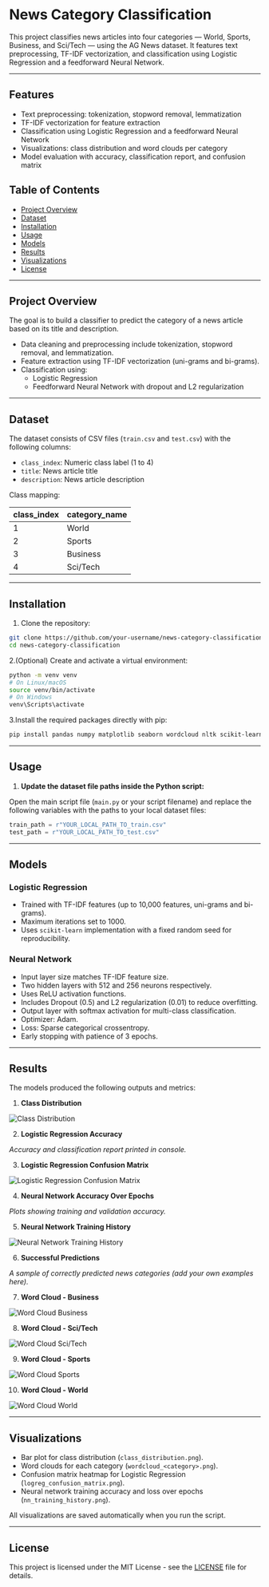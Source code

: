 # News Category Classification

This project classifies news articles into four categories — World, Sports, Business, and Sci/Tech — using the AG News dataset. It features text preprocessing, TF-IDF vectorization, and classification using Logistic Regression and a feedforward Neural Network.

---

## Features

- Text preprocessing: tokenization, stopword removal, lemmatization  
- TF-IDF vectorization for feature extraction  
- Classification using Logistic Regression and a feedforward Neural Network  
- Visualizations: class distribution and word clouds per category  
- Model evaluation with accuracy, classification report, and confusion matrix  

## Table of Contents

- [Project Overview](#project-overview)  
- [Dataset](#dataset)  
- [Installation](#installation)  
- [Usage](#usage)    
- [Models](#models)  
- [Results](#results)  
- [Visualizations](#visualizations)  
- [License](#license)  

---

## Project Overview

The goal is to build a classifier to predict the category of a news article based on its title and description.

- Data cleaning and preprocessing include tokenization, stopword removal, and lemmatization.
- Feature extraction using TF-IDF vectorization (uni-grams and bi-grams).
- Classification using:
  - Logistic Regression
  - Feedforward Neural Network with dropout and L2 regularization

---
 
## Dataset

The dataset consists of CSV files (`train.csv` and `test.csv`) with the following columns:

- `class_index`: Numeric class label (1 to 4)
- `title`: News article title
- `description`: News article description

Class mapping:

| class_index | category_name |
| ----------- | ------------- |
| 1           | World         |
| 2           | Sports        |
| 3           | Business      |
| 4           | Sci/Tech      |

---

## Installation

1. Clone the repository:

  ```bash
  git clone https://github.com/your-username/news-category-classification.git
  cd news-category-classification
  ```

2.(Optional) Create and activate a virtual environment:

  ```bash
  python -m venv venv
  # On Linux/macOS
  source venv/bin/activate
  # On Windows
  venv\Scripts\activate
  ```

3.Install the required packages directly with pip:
  ```bash
  pip install pandas numpy matplotlib seaborn wordcloud nltk scikit-learn tensorflow
  ```
---

## Usage

1. **Update the dataset file paths inside the Python script:**

Open the main script file (`main.py` or your script filename) and replace the following variables with the paths to your local dataset files:

```python
train_path = r"YOUR_LOCAL_PATH_TO_train.csv"
test_path = r"YOUR_LOCAL_PATH_TO_test.csv"
```
---

## Models

### Logistic Regression

- Trained with TF-IDF features (up to 10,000 features, uni-grams and bi-grams).
- Maximum iterations set to 1000.
- Uses `scikit-learn` implementation with a fixed random seed for reproducibility.

### Neural Network

- Input layer size matches TF-IDF feature size.
- Two hidden layers with 512 and 256 neurons respectively.
- Uses ReLU activation functions.
- Includes Dropout (0.5) and L2 regularization (0.01) to reduce overfitting.
- Output layer with softmax activation for multi-class classification.
- Optimizer: Adam.
- Loss: Sparse categorical crossentropy.
- Early stopping with patience of 3 epochs.

---

## Results

The models produced the following outputs and metrics:

1. **Class Distribution**

![Class Distribution](class_distribution.png)

2. **Logistic Regression Accuracy**

_Accuracy and classification report printed in console._

3. **Logistic Regression Confusion Matrix**

![Logistic Regression Confusion Matrix](logreg_confusion_matrix.png)

4. **Neural Network Accuracy Over Epochs**

_Plots showing training and validation accuracy._

5. **Neural Network Training History**

![Neural Network Training History](nn_training_history.png)

6. **Successful Predictions**

_A sample of correctly predicted news categories (add your own examples here)._

7. **Word Cloud - Business**

![Word Cloud Business](wordcloud_Business.png)

8. **Word Cloud - Sci/Tech**

![Word Cloud Sci/Tech](wordcloud_Sci_Tech.png)

9. **Word Cloud - Sports**

![Word Cloud Sports](wordcloud_Sports.png)

10. **Word Cloud - World**

![Word Cloud World](wordcloud_World.png)

---

## Visualizations

- Bar plot for class distribution (`class_distribution.png`).
- Word clouds for each category (`wordcloud_<category>.png`).
- Confusion matrix heatmap for Logistic Regression (`logreg_confusion_matrix.png`).
- Neural network training accuracy and loss over epochs (`nn_training_history.png`).

All visualizations are saved automatically when you run the script.

---

## License

This project is licensed under the MIT License - see the [LICENSE](LICENSE) file for details.








